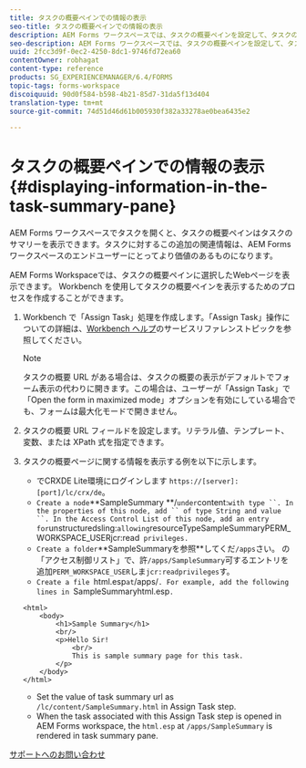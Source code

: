 ```yaml
---
title: タスクの概要ペインでの情報の表示
seo-title: タスクの概要ペインでの情報の表示
description: AEM Forms ワークスペースでは、タスクの概要ペインを設定して、タスクのサマリを表示したりその他の任意の Web ページを表示したりできます。
seo-description: AEM Forms ワークスペースでは、タスクの概要ペインを設定して、タスクのサマリを表示したりその他の任意の Web ページを表示したりできます。
uuid: 2fcc3d9f-0ec2-4250-8dc1-9746fd72ea60
contentOwner: robhagat
content-type: reference
products: SG_EXPERIENCEMANAGER/6.4/FORMS
topic-tags: forms-workspace
discoiquuid: 90d0f584-b598-4b21-85d7-31da5f13d404
translation-type: tm+mt
source-git-commit: 74d51d46d61b005930f382a33278ae0bea6435e2

---
```



# タスクの概要ペインでの情報の表示 {#displaying-information-in-the-task-summary-pane}

AEM Forms ワークスペースでタスクを開くと、タスクの概要ペインはタスクのサマリーを表示できます。タスクに対するこの追加の関連情報は、AEM Forms ワークスペースのエンドユーザーにとってより価値のあるものになります。

AEM Forms Workspaceでは、タスクの概要ペインに選択したWebページを表示できます。 Workbench を使用してタスクの概要ペインを表示するためのプロセスを作成することができます。

1. Workbench で「Assign Task」処理を作成します。「Assign Task」操作についての詳細は、[Workbench ヘルプ](https://help.adobe.com/en_US/AEMForms/6.1/WorkbenchHelp/)のサービスリファレンストピックを参照してください。

   >[!NOTE]
   >
   >タスクの概要 URL がある場合は、タスクの概要の表示がデフォルトでフォーム表示の代わりに開きます。この場合は、ユーザーが「Assign Task」で「Open the form in maximized mode」オプションを有効にしている場合でも、フォームは最大化モードで開きません。

1. タスクの概要 URL フィールドを設定します。リテラル値、テンプレート、変数、または XPath 式を指定できます。
1. タスクの概要ページに関する情報を表示する例を以下に示します。

   * でCRXDE Lite環境にログインします `https://[server]:[port]/lc/crx/de`。
   * `Create a node`**SampleSummary **/` under `content:` with type ``. In the properties of this node, add `` of type String and value ``. In the Access Control List of this node, add an entry for `unstructuredsling:` allowing `resourceTypeSampleSummaryPERM_WORKSPACE_USERjcr:read` privileges.`
   * `Create a folder`**SampleSummaryを参照&#x200B;**してくだ`/apps`さい。 の「アクセス制御リスト」で、許`/apps/SampleSummary`可するエントリを追加`PERM_WORKSPACE_USER`しま`jcr:readprivileges`す。
   * `Create a file `html.esp` at `/apps/`. For example, add the following lines in `SampleSummaryhtml.esp`.`

   ```
   <html>
       <body>
           <h1>Sample Summary</h1>
           <br/>
           <p>Hello Sir!
               <br/>
               This is sample summary page for this task.
           </p>
       </body>
   </html>
   ```

   * Set the value of task summary url as `/lc/content/SampleSummary.html` in Assign Task step.
   * When the task associated with this Assign Task step is opened in AEM Forms workspace, the `html.esp` at `/apps/SampleSummary` is rendered in task summary pane.


[サポートへのお問い合わせ](https://www.adobe.com/account/sign-in.supportportal.html)
